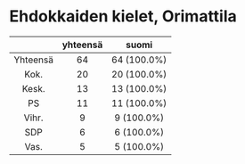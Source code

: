 # Ehdokkaiden kielet, Orimattila

| |yhteensä|suomi|
|:---:|:---:|:---:|
|Yhteensä|64|64 (100.0%)|
|Kok.|20|20 (100.0%)|
|Kesk.|13|13 (100.0%)|
|PS|11|11 (100.0%)|
|Vihr.|9|9 (100.0%)|
|SDP|6|6 (100.0%)|
|Vas.|5|5 (100.0%)|

